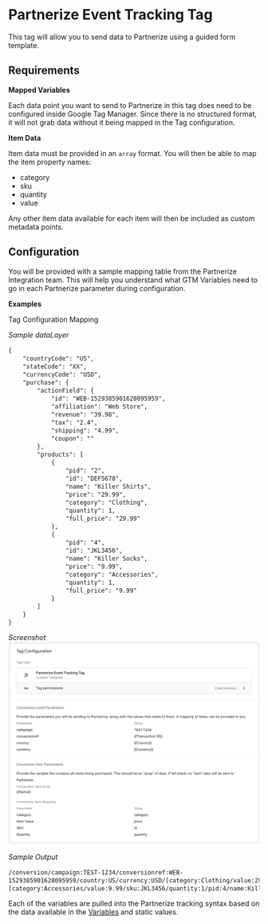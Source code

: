 # Partnerize Event Tracking Tag
This tag will allow you to send data to Partnerize using a guided form template.

## Requirements

**Mapped Variables**

Each data point you want to send to Partnerize in this tag does need to be configured inside Google Tag Manager. Since there is no structured format, it will not grab data without it being mapped in the Tag configuration.

**Item Data**

Item data must be provided in an `array` format. You will then be able to map the item property names:
+ category
+ sku
+ quantity
+ value

Any other item data available for each item will then be included as custom metadata points.

## Configuration
You will be provided with a sample mapping table from the Partnerize Integration team. This will help you understand what GTM Variables need to go in each Partnerize parameter during configuration.

**Examples**

Tag Configuration Mapping

_Sample dataLayer_
```
{
    "countryCode": "US",
    "stateCode": "XX",
    "currencyCode": "USD",
    "purchase": {
        "actionField": {
            "id": "WEB-1529385901628095959",
            "affiliation": "Web Store",
            "revenue": "39.98",
            "tax": "2.4",
            "shipping": "4.99",
            "coupon": ""
        },
        "products": [
            {
                "pid": "2",
                "id": "DEF5678",
                "name": "Killer Shirts",
                "price": "29.99",
                "category": "Clothing",
                "quantity": 1,
                "full_price": "29.99"
            },
            {
                "pid": "4",
                "id": "JKL3456",
                "name": "Killer Socks",
                "price": "9.99",
                "category": "Accessories",
                "quantity": 1,
                "full_price": "9.99"
            }
        ]
    }
}
```

_Screenshot_
![](doc/screenshots/screenshot_1.png)

_Sample Output_
```
/conversion/campaign:TEST-1234/conversionref:WEB-1529385901628095959/country:US/currency:USD/[category:Clothing/value:29.99/sku:DEF5678/quantity:1/pid:2/name:Killer%20Shirts/full_price:29.99/][category:Accessories/value:9.99/sku:JKL3456/quantity:1/pid:4/name:Killer%20Socks/full_price:9.99/]
```
Each of the variables are pulled into the Partnerize tracking syntax based on the data available in the [Variables](https://support.google.com/tagmanager/topic/7683268?hl=en&ref_topic=3441647) and static values.